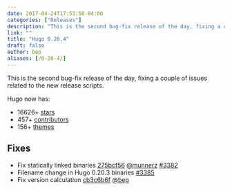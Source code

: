 ```yaml
---
date: 2017-04-24T17:53:58-04:00
categories: ["Releases"]
description: "This is the second bug-fix release of the day, fixing a couple of issues related to the new release scripts"
link: ""
title: "Hugo 0.20.4"
draft: false
author: bep
aliases: [/0-20-4/]
---
```


This is the second bug-fix release of the day, fixing a couple of issues related to the new release scripts.

Hugo now has:

* 16626&#43; [stars](https://github.com/gohugoio/hugo/stargazers)
* 457&#43; [contributors](https://github.com/gohugoio/hugo/graphs/contributors)
* 156&#43; [themes](http://themes.gohugo.io/)

## Fixes

* Fix statically linked binaries [275bcf56](https://github.com/gohugoio/hugo/commit/275bcf566c7cb72367d4423cf4810319311ff680) [@munnerz](https://github.com/munnerz) [#3382](https://github.com/gohugoio/hugo/issues/3382) 
* Filename change in Hugo 0.20.3 binaries [#3385](https://github.com/gohugoio/hugo/issues/3385)
* Fix version calculation [cb3c6b6f](https://github.com/gohugoio/hugo/commit/cb3c6b6f7670f85189a4a3637e7132901d1ed6e9) [@bep](https://github.com/bep) 